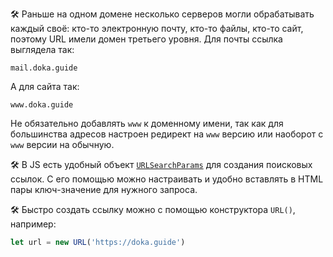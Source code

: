 🛠 Раньше на одном домене несколько серверов могли обрабатывать каждый своё: кто-то электронную почту, кто-то файлы, кто-то сайт, поэтому URL имели домен третьего уровня. Для почты ссылка выглядела так:

```url
mail.doka.guide
```

А для сайта так:

```url
www.doka.guide
```

Не обязательно добавлять `www` к доменному имени, так как для большинства адресов настроен редирект на `www` версию или наоборот c `www` версии на обычную.

🛠 В JS есть удобный объект [`URLSearchParams`](/js/urlsearchparams/) для создания поисковых ссылок. С его помощью можно настраивать и удобно вставлять в HTML пары ключ-значение для нужного запроса.

🛠 Быстро создать ссылку можно с помощью конструктора `URL()`, например:

```js
let url = new URL('https://doka.guide')
```
